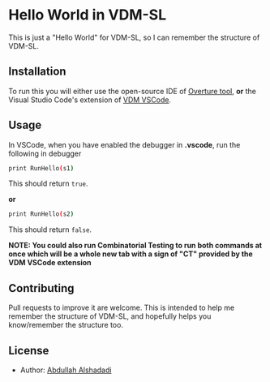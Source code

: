 
# Hello World in VDM-SL

This is just a "Hello World" for VDM-SL, so I can remember the structure of VDM-SL.

## Installation

To run this you will either use the open-source IDE of [Overture tool](https://www.overturetool.org/), **or** the Visual Studio Code's extension of [VDM VSCode](https://marketplace.visualstudio.com/items?itemName=jonaskrask.vdm-vscode).

## Usage

In VSCode, when you have enabled the debugger in **.vscode**, run the following in debugger

```bash
print RunHello(s1)
```
This should return `true`.

**or**
```bash
print RunHello(s2)
```
This should return `false`.

**NOTE: You could also run Combinatorial Testing to run both commands at once which will be a whole new tab with a sign of "CT" provided by the VDM VSCode extension**

## Contributing
Pull requests to improve it are welcome. This is intended to help me remember the structure of VDM-SL, and hopefully helps you know/remember the structure too.

## License
* Author: [Abdullah Alshadadi](https://github.com/Srking501)